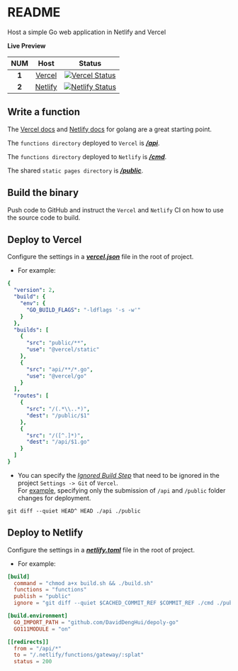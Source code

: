 # README

Host a simple Go web application in Netlify and Vercel

**Live Preview**

| **NUM** | **Host** | **Status**                                                                                                                                                     |
|:-------:|:--------:|:--------------------------------------------------------------------------------------------------------------------------------------------------------------:|
| **1**   | [Vercel](https://vercel.com/)   | [![Vercel Status](https://vercel.badge.hnest.eu.org/api/daviddenghui/depoly-go)](https://vercel.com/daviddenghui/depoly-go/deployments "Vercel Status")        |
| **2**   | [Netlify](https://www.netlify.com/)  | [![Netlify Status](https://api.netlify.com/api/v1/badges/46442f41-b1d8-4ff6-b3a0-6ea3b301515b/deploy-status)](https://app.netlify.com/sites/depoly-go/deploys) |


## Write a function

The [Vercel docs](https://vercel.com/docs/concepts/functions/serverless-functions/runtimes/go#) and [Netlify docs](https://docs.netlify.com/functions/create/?fn-language=go) for golang are a great starting point.

The `functions directory` deployed to `Vercel` is [***/api***](api).

The `functions directory` deployed to `Netlify` is [***/cmd***](cmd).

The shared `static pages directory` is [***/public***](public).

## Build the binary
Push code to GitHub and instruct the `Vercel` and `Netlify` CI on how to use the source code to build.

## Deploy to Vercel
Configure the settings in a [***vercel.json***](vercel.json) file in the root of project.

- For example:
```yaml
{
  "version": 2,
  "build": {
    "env": {
      "GO_BUILD_FLAGS": "-ldflags '-s -w'"
    }
  },
  "builds": [
    {
      "src": "public/**",
      "use": "@vercel/static"
    },
    {
      "src": "api/**/*.go",
      "use": "@vercel/go"
    }
  ],
  "routes": [
    {
      "src": "/(.*\\..*)",
      "dest": "/public/$1"
    },
    {
      "src": "/([^.]*)",
      "dest": "/api/$1.go"
    }
  ]
}
```

- You can specify the [*Ignored Build Step*](https://vercel.com/docs/concepts/projects/overview#ignored-build-step) that need to be ignored in the project `Settings -> Git` of `Vercel`. <br>For [example](https://vercel.com/daviddenghui/depoly-go/settings/git), specifying only the submission of `/api` and `/public` folder changes for deployment.

```shell
git diff --quiet HEAD^ HEAD ./api ./public
```

## Deploy to Netlify
Configure the settings in a [***netlify.toml***](netlify.toml) file in the root of project.

- For example:
```toml
[build]
  command = "chmod a+x build.sh && ./build.sh"
  functions = "functions"
  publish = "public"
  ignore = "git diff --quiet $CACHED_COMMIT_REF $COMMIT_REF ./cmd ./public"

[build.environment]
  GO_IMPORT_PATH = "github.com/DavidDengHui/depoly-go"
  GO111MODULE = "on"

[[redirects]]
  from = "/api/*"
  to = "/.netlify/functions/gateway/:splat"
  status = 200

```